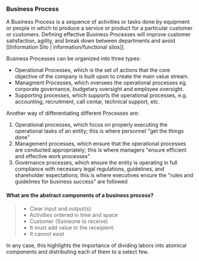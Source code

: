 ### Business Process

A Business Process is a sequence of activities or tasks done by equipment or people in which to produce a service or product for a particular customer or customers. Defining effective Business Processes will improve customer satisfaction, agility, and break down between departments and avoid [[Information Silo | information/functional silos]].

Business Processes can be organized into three types:
- Operational Processes, which is the set of actions that the core objective of the company is built upon to create the main value stream.
- Managment Processes, which oversees the operational processes eg. corporate governance, budgetary oversight and employee oversight.
- Supporting processes, which supports the operational processes, e.g. accounting, recruitment, call centar, technical support, etc.

Another way of differentiating different Processes are:

1. Operational processes, which focus on properly executing the operational tasks of an entity; this is where personnel "get the things done"
2. Management processes, which ensure that the operational processes are conducted appropriately; this is where managers "ensure efficient and effective work processes"
3. Governance processes, which ensure the entity is operating in full compliance with necessary legal regulations, guidelines, and shareholder expectations; this is where executives ensure the "rules and guidelines for business success" are followed

#### What are the abstract components of a business process?
> - Clear input and output(s)
> - Activities ordered in time and space
> - Customer (Someone to receive)
> - It must add value to the receipient. 
> - It cannot exist 



In any case, this highlights the importance of dividing labors into atomical components and distributing each of them to a select few. 